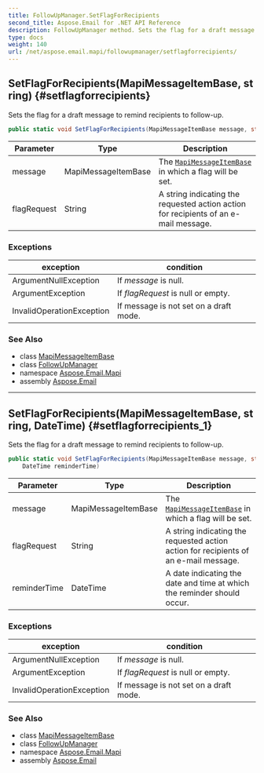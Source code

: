 ```yaml
---
title: FollowUpManager.SetFlagForRecipients
second_title: Aspose.Email for .NET API Reference
description: FollowUpManager method. Sets the flag for a draft message to remind recipients to followup
type: docs
weight: 140
url: /net/aspose.email.mapi/followupmanager/setflagforrecipients/
---
```

## SetFlagForRecipients(MapiMessageItemBase, string) {#setflagforrecipients}

Sets the flag for a draft message to remind recipients to follow-up.

```csharp
public static void SetFlagForRecipients(MapiMessageItemBase message, string flagRequest)
```

| Parameter | Type | Description |
| --- | --- | --- |
| message | MapiMessageItemBase | The [`MapiMessageItemBase`](../../mapimessageitembase/) in which a flag will be set. |
| flagRequest | String | A string indicating the requested action action for recipients of an e-mail message. |

### Exceptions

| exception | condition |
| --- | --- |
| ArgumentNullException | If *message* is null. |
| ArgumentException | If *flagRequest* is null or empty. |
| InvalidOperationException | If message is not set on a draft mode. |

### See Also

* class [MapiMessageItemBase](../../mapimessageitembase/)
* class [FollowUpManager](../)
* namespace [Aspose.Email.Mapi](../../followupmanager/)
* assembly [Aspose.Email](../../../)

---

## SetFlagForRecipients(MapiMessageItemBase, string, DateTime) {#setflagforrecipients_1}

Sets the flag for a draft message to remind recipients to follow-up.

```csharp
public static void SetFlagForRecipients(MapiMessageItemBase message, string flagRequest, 
    DateTime reminderTime)
```

| Parameter | Type | Description |
| --- | --- | --- |
| message | MapiMessageItemBase | The [`MapiMessageItemBase`](../../mapimessageitembase/) in which a flag will be set. |
| flagRequest | String | A string indicating the requested action action for recipients of an e-mail message. |
| reminderTime | DateTime | A date indicating the date and time at which the reminder should occur. |

### Exceptions

| exception | condition |
| --- | --- |
| ArgumentNullException | If *message* is null. |
| ArgumentException | If *flagRequest* is null or empty. |
| InvalidOperationException | If message is not set on a draft mode. |

### See Also

* class [MapiMessageItemBase](../../mapimessageitembase/)
* class [FollowUpManager](../)
* namespace [Aspose.Email.Mapi](../../followupmanager/)
* assembly [Aspose.Email](../../../)


